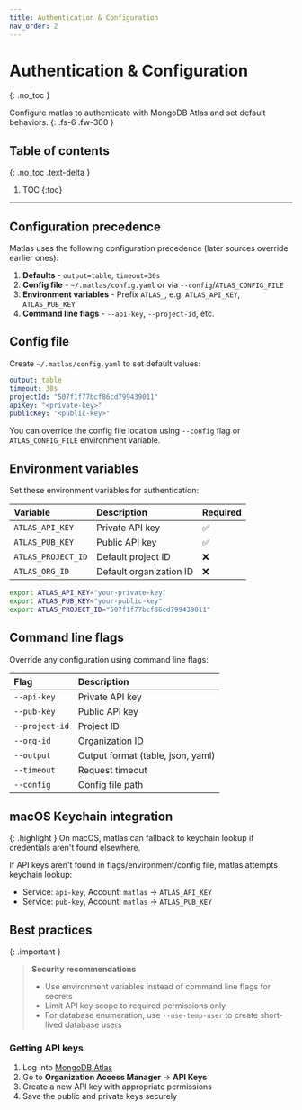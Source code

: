 ```yaml
---
title: Authentication & Configuration
nav_order: 2
---
```


# Authentication & Configuration
{: .no_toc }

Configure matlas to authenticate with MongoDB Atlas and set default behaviors.
{: .fs-6 .fw-300 }

## Table of contents
{: .no_toc .text-delta }

1. TOC
{:toc}

---

## Configuration precedence

Matlas uses the following configuration precedence (later sources override earlier ones):

1. **Defaults** - `output=table`, `timeout=30s`
2. **Config file** - `~/.matlas/config.yaml` or via `--config`/`ATLAS_CONFIG_FILE`
3. **Environment variables** - Prefix `ATLAS_`, e.g. `ATLAS_API_KEY`, `ATLAS_PUB_KEY`
4. **Command line flags** - `--api-key`, `--project-id`, etc.

## Config file

Create `~/.matlas/config.yaml` to set default values:

```yaml
output: table
timeout: 30s
projectId: "507f1f77bcf86cd799439011"
apiKey: "<private-key>"
publicKey: "<public-key>"
```

You can override the config file location using `--config` flag or `ATLAS_CONFIG_FILE` environment variable.

## Environment variables

Set these environment variables for authentication:

| Variable | Description | Required |
|:---------|:------------|:---------|
| `ATLAS_API_KEY` | Private API key | ✅ |
| `ATLAS_PUB_KEY` | Public API key | ✅ |
| `ATLAS_PROJECT_ID` | Default project ID | ❌ |
| `ATLAS_ORG_ID` | Default organization ID | ❌ |

```bash
export ATLAS_API_KEY="your-private-key"
export ATLAS_PUB_KEY="your-public-key"
export ATLAS_PROJECT_ID="507f1f77bcf86cd799439011"
```

## Command line flags

Override any configuration using command line flags:

| Flag | Description |
|:-----|:------------|
| `--api-key` | Private API key |
| `--pub-key` | Public API key |
| `--project-id` | Project ID |
| `--org-id` | Organization ID |
| `--output` | Output format (table, json, yaml) |
| `--timeout` | Request timeout |
| `--config` | Config file path |

## macOS Keychain integration

{: .highlight }
On macOS, matlas can fallback to keychain lookup if credentials aren't found elsewhere.

If API keys aren't found in flags/environment/config file, matlas attempts keychain lookup:
- Service: `api-key`, Account: `matlas` → `ATLAS_API_KEY`
- Service: `pub-key`, Account: `matlas` → `ATLAS_PUB_KEY`

## Best practices

{: .important }
> **Security recommendations**
> - Use environment variables instead of command line flags for secrets
> - Limit API key scope to required permissions only
> - For database enumeration, use `--use-temp-user` to create short-lived database users

### Getting API keys

1. Log into [MongoDB Atlas](https://cloud.mongodb.com)
2. Go to **Organization Access Manager** → **API Keys**
3. Create a new API key with appropriate permissions
4. Save the public and private keys securely

